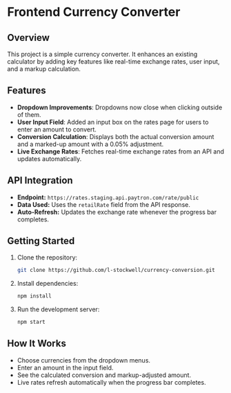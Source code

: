 # Frontend Currency Converter

## Overview
This project is a simple currency converter. It enhances an existing calculator by adding key features like real-time exchange rates, user input, and a markup calculation.

## Features
- **Dropdown Improvements**: Dropdowns now close when clicking outside of them.
- **User Input Field**: Added an input box on the rates page for users to enter an amount to convert.
- **Conversion Calculation**: Displays both the actual conversion amount and a marked-up amount with a 0.05% adjustment.
- **Live Exchange Rates**: Fetches real-time exchange rates from an API and updates automatically.

## API Integration
- **Endpoint:** `https://rates.staging.api.paytron.com/rate/public`
- **Data Used:** Uses the `retailRate` field from the API response.
- **Auto-Refresh:** Updates the exchange rate whenever the progress bar completes.

## Getting Started
1. Clone the repository:
   ```sh
   git clone https://github.com/l-stockwell/currency-conversion.git
   ```
   
2. Install dependencies:
   ```sh
   npm install
   ```
   
3. Run the development server:
   ```sh
   npm start
   ```

## How It Works
- Choose currencies from the dropdown menus.
- Enter an amount in the input field.
- See the calculated conversion and markup-adjusted amount.
- Live rates refresh automatically when the progress bar completes.
